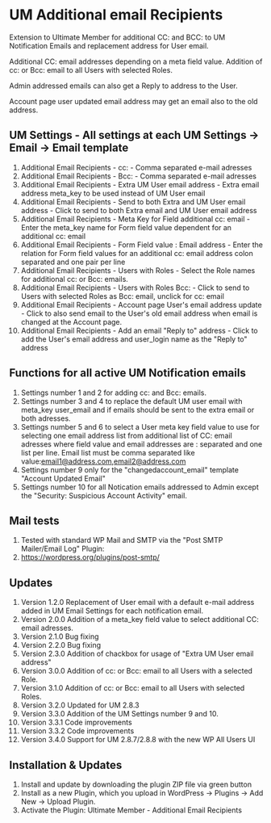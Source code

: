 # UM Additional email Recipients
Extension to Ultimate Member for additional CC: and BCC: to UM Notification Emails and replacement address for User email. 

Additional CC: email addresses depending on a meta field value. Addition of cc: or Bcc: email to all Users with selected Roles. 

Admin addressed emails can also get a Reply to address to the User. 

Account page user updated email address may get an email also to the old address.

## UM Settings - All settings at each UM Settings -> Email -> Email template
1. Additional Email Recipients - cc: - Comma separated e-mail adresses
2. Additional Email Recipients - Bcc: - Comma separated e-mail adresses
3. Additional Email Recipients - Extra UM User email address - Extra email address meta_key to be used instead of UM User email
4. Additional Email Recipients - Send to both Extra and UM User email address - Click to send to both Extra email and UM User email address
5. Additional Email Recipients - Meta Key for Field additional cc: email - Enter the meta_key name for Form field value dependent for an additional cc: email
6. Additional Email Recipients - Form Field value : Email address - Enter the relation for Form field values for an additional cc: email address colon separated and one pair per line
7. Additional Email Recipients - Users with Roles - Select the Role names for additional cc: or Bcc: emails.
8. Additional Email Recipients - Users with Roles Bcc: - Click to send to Users with selected Roles as Bcc: email, unclick for cc: email
9. Additional Email Recipients - Account page User's email address update - Click to also send email to the User's old email address when email is changed at the Account page.
10. Additional Email Recipients - Add an email "Reply to" address - Click to add the User's email address and user_login name as the "Reply to" address

## Functions for all active UM Notification emails
1. Settings number 1 and 2 for adding cc: and Bcc: emails.
2. Settings number 3 and 4 to replace the default UM user email with meta_key user_email and if emails should be sent to the extra email or both adresses.
3. Settings number 5 and 6 to select a User meta key field value to use for selecting one email address list from additional list of CC: email adresses where field value and email addresses are : separated and one list per line. Email list must be comma separated like value:email1@address.com,email2@address.com
4. Settings number 9 only for the "changedaccount_email" template "Account Updated Email"
5. Settings number 10 for all Notication emails addressed to Admin except the "Security: Suspicious Account Activity" email.

## Mail tests
1. Tested with standard WP Mail and SMTP via the "Post SMTP Mailer/Email Log" Plugin:
2. https://wordpress.org/plugins/post-smtp/

## Updates
1. Version 1.2.0 Replacement of User email with a default e-mail address added in UM Email Settings for each notification email.
2. Version 2.0.0 Addition of a meta_key field value to select additional CC: email adresses.
3. Version 2.1.0 Bug fixing
4. Version 2.2.0 Bug fixing
5. Version 2.3.0 Addition of chackbox for usage of "Extra UM User email address"
6. Version 3.0.0 Addition of cc: or Bcc: email to all Users with a selected Role.
7. Version 3.1.0 Addition of cc: or Bcc: email to all Users with selected Roles.
8. Version 3.2.0 Updated for UM 2.8.3
9. Version 3.3.0 Addition of the UM Settings number 9 and 10.
10. Version 3.3.1 Code improvements
11. Version 3.3.2 Code improvements
12. Version 3.4.0 Support for UM 2.8.7/2.8.8 with the new WP All Users UI

## Installation & Updates
1. Install and update by downloading the plugin ZIP file via green button
2. Install as a new Plugin, which you upload in WordPress -> Plugins -> Add New -> Upload Plugin.
3. Activate the Plugin: Ultimate Member - Additional Email Recipients
